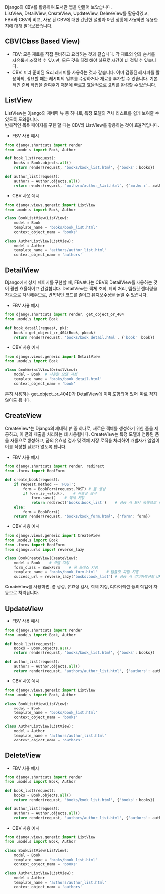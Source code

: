 Django의 CBV를 활용하여 도서관 앱을 만들어 보았습니다.<br>
ListView, DetailView, CreateView, UpdateView, DeleteView를 활용하였고, <br>
FBV와 CBV의 비교, 사용 된 CBV에 대한 간단한 설명과 어떤 상황에 사용하면 유용한지에 대해 알아보겠습니다.<br>

## CBV(Class Based View)
* FBV: 모든 재료를 직접 준비하고 요리하는 것과 같습니다. 각 재료의 양과 순서를 자유롭게 조절할 수 있지만, 모든 것을 직접 해야 하므로 시간이 더 걸릴 수 있습니다.
* CBV: 미리 준비된 요리 레시피를 사용하는 것과 같습니다. 이미 검증된 레시피를 활용하되, 필요할 때는 레시피의 일부를 수정하거나 재료를 추가할 수 있습니다. 기본적인 준비 작업을 줄여주기 때문에 빠르고 효율적으로 요리를 완성할 수 있습니다.

## ListView
ListView는 Django의 제네릭 뷰 중 하나로, 특정 모델의 객체 리스트를 쉽게 보여줄 수 있도록 도와줍니다.<br>
반복적인 목록 페이지를 구현 할 때는 CBV의 ListView를 활용하는 것이 효율적입니다.

* FBV 사용 예시
```python
from django.shortcuts import render
from .models import Book, Author

def book_list(request):
    books = Book.objects.all()
    return render(request, 'books/book_list.html', {'books': books})

def author_list(request):
    authors = Author.objects.all()
    return render(request, 'authors/author_list.html', {'authors': authors})
```
* CBV 사용 예시
```python
from django.views.generic import ListView
from .models import Book, Author

class BookListView(ListView):
    model = Book
    template_name = 'books/book_list.html'
    context_object_name = 'books'

class AuthorListView(ListView):
    model = Author
    template_name = 'authors/author_list.html'
    context_object_name = 'authors'
```

## DetailView
Django에서 상세 페이지를 구현할 때, FBV보다는 CBV의 DetailView를 사용하는 것이 훨씬 효율적이고 간결합니다. DetailView는 객체 조회, 예외 처리, 템플릿 렌더링을 자동으로 처리해주므로, 반복적인 코드를 줄이고 유지보수성을 높일 수 있습니다.

* FBV 사용 예시
```python
from django.shortcuts import render, get_object_or_404
from .models import Book

def book_detail(request, pk):
    book = get_object_or_404(Book, pk=pk)
    return render(request, 'books/book_detail.html', {'book': book})
```
* CBV 사용 예시
```python
from django.views.generic import DetailView
from .models import Book

class BookDetailView(DetailView):
    model = Book  # 사용할 모델 지정
    template_name = 'books/book_detail.html'
    context_object_name = 'book'
```
흔히 사용하는 get_object_or_404()가 DetailView에 이미 포함되어 있어, 따로 적지 않아도 됩니다.

## CreateView
CreateView*는 Django의 제네릭 뷰 중 하나로, 새로운 객체를 생성하기 위한 폼을 제공하고, 이 폼의 제출을 처리하는 데 사용됩니다. CreateView는 특정 모델과 연동된 폼을 자동으로 생성하고, 폼의 유효성 검사 및 객체 저장 로직을 처리하여 개발자가 일일이 이를 작성할 필요가 없도록 합니다.

* FBV 사용 예시
```python
from django.shortcuts import render, redirect
from .forms import BookForm

def create_book(request):
    if request.method == 'POST':
        form = BookForm(request.POST) # 폼 생성
        if form.is_valid():    # 유효성 검사
            form.save()    # 객체 저장
            return redirect('books:book_list')    # 성공 시 도서 목록으로 리다이렉션
    else:
        form = BookForm()
    return render(request, 'books/book_form.html', {'form': form})
```

* CBV 사용 예시
```python
from django.views.generic import CreateView
from .models import Book
from .forms import BookForm
from django.urls import reverse_lazy

class BookCreateView(CreateView):
    model = Book    # 모델 지정
    form_class = BookForm    # 폼 클래스 지정
    template_name = 'books/book_form.html'    # 템플릿 파일 지정
    success_url = reverse_lazy('books:book_list') # 성공 시 리다이렉션할 URL 지정
```
CreateView를 사용하면, 폼 생성, 유효성 검사, 객체 저장, 리다이렉션 등의 작업이 자동으로 처리됩니다.

## UpdateView

* FBV 사용 예시
```python
from django.shortcuts import render
from .models import Book, Author

def book_list(request):
    books = Book.objects.all()
    return render(request, 'books/book_list.html', {'books': books})

def author_list(request):
    authors = Author.objects.all()
    return render(request, 'authors/author_list.html', {'authors': authors})
```
* CBV 사용 예시
```python
from django.views.generic import ListView
from .models import Book, Author

class BookListView(ListView):
    model = Book
    template_name = 'books/book_list.html'
    context_object_name = 'books'

class AuthorListView(ListView):
    model = Author
    template_name = 'authors/author_list.html'
    context_object_name = 'authors'
```
## DeleteView

* FBV 사용 예시
```python
from django.shortcuts import render
from .models import Book, Author

def book_list(request):
    books = Book.objects.all()
    return render(request, 'books/book_list.html', {'books': books})

def author_list(request):
    authors = Author.objects.all()
    return render(request, 'authors/author_list.html', {'authors': authors})
```
* CBV 사용 예시
```python
from django.views.generic import ListView
from .models import Book, Author

class BookListView(ListView):
    model = Book
    template_name = 'books/book_list.html'
    context_object_name = 'books'

class AuthorListView(ListView):
    model = Author
    template_name = 'authors/author_list.html'
    context_object_name = 'authors'
```
